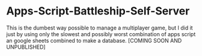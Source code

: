 # Apps-Script-Battleship-Self-Server
This is the dumbest way possible to manage a multiplayer game, but I did it just by using only the slowest and possibly worst combination of apps script an google sheets combined to make a database.
[COMING SOON AND UNPUBLISHED]
